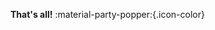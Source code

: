 <!---
Finally, [[deploy-app|deploy the app]] on Testnet (default). For Mainnet deployment, see [[migrate-app-testnet-mainnet|Testnet > Mainnet Migration Guide]].
--->

**That's all!** :material-party-popper:{.icon-color}